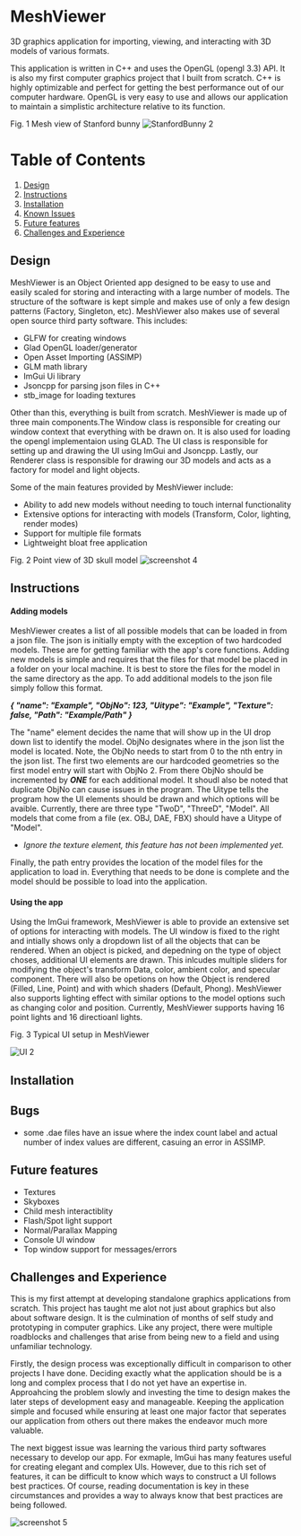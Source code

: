 # MeshViewer
3D graphics application for importing, viewing, and interacting with 3D models of various formats.

This application is written in C++ and uses the OpenGL (opengl 3.3) API. It is also my first computer graphics project that I built from scratch. C++ is highly optimizable and perfect for getting the best performance out of our computer hardware. OpenGL is very easy to use and allows our application to maintain a simplistic architecture relative to its function.  
 
Fig. 1 Mesh view of Stanford bunny 
![StanfordBunny 2](https://user-images.githubusercontent.com/100335668/182112038-b5b8b4bc-14e0-41f9-9cc3-fbba97fb12f2.jpg)

# Table of Contents
1. [Design](#Design)
2. [Instructions](#Instructions)
3. [Installation](#Installation)
4. [Known Issues](#Known-Issues "Goto Known Issues")
5. [Future features](#Future-features "Goto Future features")
6. [Challenges and Experience](#Challenges-and-Experience)

## Design
MeshViewer is an Object Oriented app designed to be easy to use and easily scaled for storing and interacting with a large number of models. The structure of the software is kept simple and makes use of only a few design patterns (Factory, Singleton, etc). MeshViewer also makes use of several open source third party software. This includes:

* GLFW for creating windows
* Glad OpenGL loader/generator
* Open Asset Importing (ASSIMP)
* GLM math library 
* ImGui Ui library 
* Jsoncpp for parsing json files in C++
* stb_image for loading textures

Other than this, everything is built from scratch. MeshViewer is made up of three main components.The Window class is responsible for creating our window context that everything with be drawn on. It is also used for loading the opengl implementaion using GLAD. The UI class is responsible for setting up and drawing the UI using ImGui and Jsoncpp. Lastly, our Renderer class is responsible for drawing our 3D models and acts as a factory for model and light objects. 

Some of the main features provided by MeshViewer include:
* Ability to add new models without needing to touch internal functionality
* Extensive options for interacting with models (Transform, Color, lighting, render modes)
* Support for multiple file formats
* Lightweight bloat free application 

Fig. 2 Point view of 3D skull model
![screenshot 4](https://user-images.githubusercontent.com/100335668/182234666-c33aa954-ce7f-4275-8c01-0ed125e54c02.jpg)

## Instructions
#### Adding models
MeshViewer creates a list of all possible models that can be loaded in from a json file. The json is initially empty with the exception of two hardcoded models. These are for getting familiar with the app's core functions. Adding new models is simple and requires that the files for that model be placed in a folder on your local machine. It is best to store the files for the model in the same directory as the app. To add additional models to the json file simply follow this format.

***{
"name": "Example",
"ObjNo": 123,
"Uitype": "Example",
"Texture": false,
"Path": "Example/Path"
}***

The "name" element decides the name that will show up in the UI drop down list to identify the model. ObjNo designates where in the json list the model is located. Note, the ObjNo needs to start from 0 to the nth entry in the json list. The first two elements are our hardcoded geometries so the first model entry will start with ObjNo 2. From there ObjNo should be incremented by ***ONE*** for each additional model. It shoudl also be noted that duplicate ObjNo can cause issues in the program. The Uitype tells the program how the UI elements should be drawn and which options will be avaible. Currently, there are three type "TwoD", "ThreeD", "Model". All models that come from a file (ex. OBJ, DAE, FBX) should have a Uitype of "Model". 

* *Ignore the texture element, this feature has not been implemented yet.*

Finally, the path entry provides the location of the model files for the application to load in. Everything that needs to be done is complete and the model should be possible to load into the application.

#### Using the app
Using the ImGui framework, MeshViewer is able to provide an extensive set of options for interacting with models. The UI window is fixed to the right and intially shows only a dropdown list of all the objects that can be rendered. When an object is picked, and depedning on the type of object choses, additional UI elements are drawn. This inlcudes multiple sliders for modifying the object's transform Data, color, ambient color, and specular component. There will also be opetions on how the Object is rendered (Filled, Line, Point) and with which shaders (Default, Phong). MeshViewer also supports lighting effect with similar options to the model options such as changing color and position. Currently, MeshViewer supports having 16 point lights and 16 directioanl lights.


Fig. 3 Typical UI setup in MeshViewer

![UI 2](https://user-images.githubusercontent.com/100335668/182348235-6d36b61b-7c64-49c8-8711-b8e3ff2f2f10.jpg)


## Installation



## Bugs
* some .dae files have an issue where the index count label and actual number of index values are different, casuing an error in ASSIMP. 
 
## Future features
 * Textures
 * Skyboxes
 * Child mesh interactiblity
 * Flash/Spot light support
 * Normal/Parallax Mapping
 * Console UI window
 * Top window support for messages/errors

## Challenges and Experience
This is my first attempt at developing standalone graphics applications from scratch. This project has taught me alot not just about graphics but also about software design. It is the culmination of months of self study and prototyping in computer graphics. Like any project, there were multiple roadblocks and challenges that arise from being new to a field and using unfamiliar technology. 
 
Firstly, the design process was exceptionally difficult in comparison to other projects I have done. Deciding exactly what the application should be is a long and complex process that I do not yet have an expertise in. Approahcing the problem slowly and investing the time to design makes the later steps of development easy and manageable. Keeping the application simple and focused while ensuring at least one major factor that seperates our application from others out there makes the endeavor much more valuable. 

The next biggest issue was learning the various third party softwares necessary to develop our app. For exmaple, ImGui has many features useful for creating elegant and complex UIs. However, due to this rich set of features, it can be difficult to know which ways to construct a UI follows best practices. Of course, reading documentation is key in these circumstances and provides a way to always know that best practices are being followed.   

 
 ![screenshot 5](https://user-images.githubusercontent.com/100335668/182383507-ead95125-8d5e-47aa-9a07-b579fec9e7d8.jpg)


